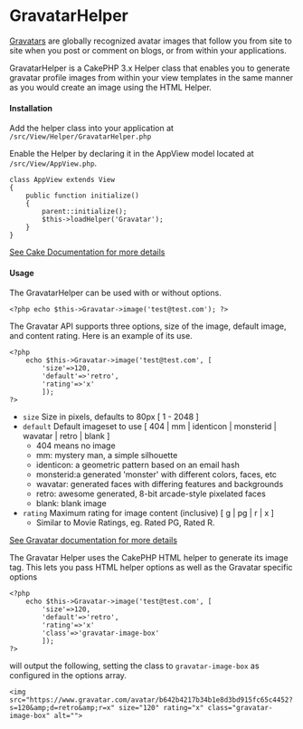# GravatarHelper
[Gravatars](https://en.gravatar.com/) are globally recognized avatar images that follow you from site to site when you post or comment on blogs, or from within your applications.

GravatarHelper is a CakePHP 3.x Helper class that enables you to generate gravatar profile images from within your view templates in the same manner as you would create an image using the HTML Helper.


#### Installation ####

Add the helper class into your application at `/src/View/Helper/GravatarHelper.php`

Enable the Helper by declaring it in the AppView model located at `/src/View/AppView.php`.

````
class AppView extends View
{
    public function initialize()
    {
        parent::initialize();
        $this->loadHelper('Gravatar');
    }
}
````
[See Cake Documentation for more details](http://book.cakephp.org/3.0/en/views/helpers.html#configuring-helpers)

#### Usage ####
The GravatarHelper can be used with or without options. 

````
<?php echo $this->Gravatar->image('test@test.com'); ?>
````

The Gravatar API supports three options, size of the image, default image, and content rating. Here is an example of its use.

````
<?php 
	echo $this->Gravatar->image('test@test.com', [
		'size'=>120, 
		'default'=>'retro', 
		'rating'=>'x'
		]); 
?>

````

- `size` Size in pixels, defaults to 80px [ 1 - 2048 ]
- `default` Default imageset to use [ 404 | mm | identicon | monsterid | wavatar | retro | blank ]
	- 404 means no image
	- mm: mystery man, a simple silhouette
	- identicon: a geometric pattern based on an email hash
	- monsterid:a generated 'monster' with different colors, faces, etc
	- wavatar: generated faces with differing features and backgrounds
	- retro: awesome generated, 8-bit arcade-style pixelated faces
	- blank: blank image
- `rating` Maximum rating for image content (inclusive) [ g | pg | r | x ] 
	- Similar to Movie Ratings, eg. Rated PG, Rated R. 

[See Gravatar documentation for more details](https://en.gravatar.com/site/implement/images/)


The Gravatar Helper uses the CakePHP HTML helper to generate its image tag. This lets you pass HTML helper options as well as the Gravatar specific options

````
<?php 
	echo $this->Gravatar->image('test@test.com', [
		'size'=>120, 
		'default'=>'retro', 
		'rating'=>'x'
		'class'=>'gravatar-image-box'
		]); 
?>

````

will output the following, setting the class to `gravatar-image-box` as configured in the options array.

````
<img src="https://www.gravatar.com/avatar/b642b4217b34b1e8d3bd915fc65c4452?s=120&amp;d=retro&amp;r=x" size="120" rating="x" class="gravatar-image-box" alt="">
````
